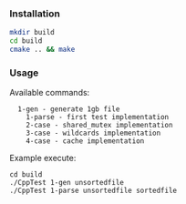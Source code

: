 ### Installation ###
```bash
mkdir build
cd build
cmake .. && make
```

### Usage ###

Available commands:

```
  1-gen - generate 1gb file
	1-parse - first test implementation
	2-case - shared_mutex implementation
	3-case - wildcards implementation
	4-case - cache implementation
```

Example execute:

```
cd build
./CppTest 1-gen unsortedfile
./CppTest 1-parse unsortedfile sortedfile
```
